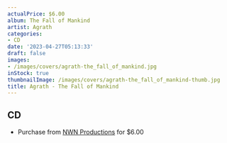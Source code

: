 ```yaml
---
actualPrice: $6.00
album: The Fall of Mankind
artist: Agrath
categories:
- CD
date: '2023-04-27T05:13:33'
draft: false
images:
- /images/covers/agrath-the_fall_of_mankind.jpg
inStock: true
thumbnailImage: /images/covers/agrath-the_fall_of_mankind-thumb.jpg
title: Agrath - The Fall of Mankind
---
```


## CD
* Purchase from [NWN Productions](http://shop.nwnprod.com/index.php?route=product/product&path=93&product_id=1170&sort=pd.name&order=ASC) for $6.00

